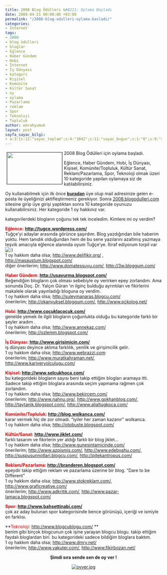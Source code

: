 ```yaml
---
title: 2008 Blog Ödülleri &#8211; Oylama Başladı
date: 2008-04-21 00:00:00 +03:00
permalink: "/2008-blog-odulleri-oylama-basladi/"
categories:
- İnternet
tags:
- 2008
- blog ödülleri
- bloglar
- Eğlence
- Haber Gündem
- Hobi
- İnternet
- İş Dünyası
- kategori
- Kişisel
- Komünite
- Kültür Sanat
- oy
- oylama
- Pazarlama
- reklam
- Spor
- Teknoloji
- Topluluk
author: emrahyumuk
layout: post
sayfa_sayac_bilgi:
- a:3:{s:12:"sayac_toplam";s:4:"3042";s:11:"sayac_bugun";s:1:"0";s:9:"son_okuma";s:10:"1366288581";}
---
```


<img src="http://www.emrahyumuk.com/blog/wp-content/uploads/blogodullerilogo.jpg" align="left" border="1" height="102" hspace="5" vspace="5" width="177" />2008 Blog Ödülleri için oylama başladı.

Eğlence, Haber Gündem, Hobi, İş Dünyası, Kişisel, Komünite/Topluluk, Kültür Sanat, Reklam/Pazarlama, Spor, Teknoloji olmak üzeri 10 kategoride yapılan oylamaya siz de katılabilirsiniz.

Oy kullanabilmek için ilk önce <a href="http://2008.blogodulleri.com/UyeKayit.aspx" target="_blank"><strong>buradan</strong></a> üye olup mail adresinize gelen e-posta ile üyeliğinizi aktifleştirmeniz gerekiyor. Sonra <a href="http://2008.blogodulleri.com/" target="_blank">2008.blogodulleri.com</a> sitesine girip üye girişi yaptıktan sonra 10 kategoride oyunuzu kullanabilirsiniz. Her kategoride 1 oy hakkınız var.

<!--more-->

kategorilerdeki blogların çoğunu tek tek inceledim. Kimlere mi oy verdim?

<font color="#ff0000"><strong>Eğlence:</strong></font> **<a href="http://tugce.wordpress.com/" target="_blank">http://tugce.wordpress.com/</a>**  
Tuğçe&#8217;yi adaylar arasında görünce şaşırdım. Blog yazdığından bile haberim yoktu. Hem tanıdık olduğundan hem de bu sene yazılarını azaltmış yazmaya teşvik amacıyla eğlence alanında oyum Tuğçe&#8217;ye. İtiraf ediyorum torpil var <img src='http://www.emrahyumuk.com/wp-includes/images/smilies/icon_smile.gif' alt=':)' class='wp-smiley' />  
1 oy hakkım daha olsa; <a href="http://www.delifikir.org/" target="_blank">http://www.delifikir.org/</a> , <a href="http://masaustum.blogspot.com/" target="_blank">http://masaustum.blogspot.com/</a>  
diğer önerilerim; <a href="http://www.domatessuyu.com" target="_blank">http://www.domatessuyu.com/</a>, <a href="http://3w.bloggum.com/" target="_blank">http://3w.bloggum.com/</a>

**<font color="#ff0000">Haber Gündem:</font> <a href="http://usavurma.blogspot.com/" target="_blank">http://usavurma.blogspot.com/</a>**  
Beğendiğim blogların çok olması sebebiyle oy verirken epey zorlandım. Ama sonunda Doç. Dr. Yalçın Güran &#8216;ın ilginç bulduğu ayrıntıları ve fikirlerini makalele olarak yayınladığı bloguna oy verdim.  
1 oy hakkım daha olsa; <a href="http://suleymanaras.blogcu.com/" target="_blank">http://suleymanaras.blogcu.com/</a>  
önerilerim; <a href="http://okanyuksel.bloggum.com/" target="_blank">http://okanyuksel.bloggum.com/</a>, <a href="http://www.pckolog.net/" target="_blank">http://www.pckolog.net/</a>

**<font color="#ff0000">Hobi:</font> <a href="http://www.cocuklacocuk.com" target="_blank">http://www.cocuklacocuk.com/</a>**  
genelde yemek ile ilgili blogların çoğunlukta olduğu bu kategoride farklı bir şeyler aradım .  
1 oy hakkım daha olsa; <a href="http://www.annekaz.com/" target="_blank">http://www.annekaz.com/</a>  
önerilerim; <a href="http://ozlemm.blogspot.com/" target="_blank">http://ozlemm.blogspot.com/</a>

**<font color="#ff0000">İş Dünyası:</font> <a href="http://www.girisimicin.com/" target="_blank">http://www.girisimicin.com/</a>**  
iş dünyası deyince aklıma farklılık, yenilik ve girişimcilik gelir.  
1 oy hakkım daha olsa; <a href="http://www.webrazzi.com" target="_blank">http://www.webrazzi.com</a>  
önerilerim; <a href="http://www.muratkahraman.net/" target="_blank">http://www.muratkahraman.net/</a>, <a href="http://www.kariyeryolculugu.com/" target="_blank">http://www.kariyeryolculugu.com/</a>

**<font color="#ff0000">Kişisel:</font> <a href="http://www.selcukhoca.com/" target="_blank">http://www.selcukhoca.com/</a>**  
bu kategorideki blogların sayısı beni takip ettiğim blogları aramaya itti. Sadece takip ettiğim bloglara arasında seçim yapmama rağmen çok zorlandım.  
1 oy hakkım daha olsa; <a href="http://www.bekircem.com/" target="_blank">http://www.bekircem.com/</a>  
önerilerim; <a href="http://www.nahnu.org/" target="_blank">http://www.nahnu.org/</a>, <a href="http://www.gokhanblog.com/" target="_blank">http://www.gokhanblog.com/</a>, <a href="http://taytanik.blogspot.com/" target="_blank">http://taytanik.blogspot.com/</a>, <a href="http://www.alialtugkoca.com/" target="_blank">http://www.alialtugkoca.com/</a>

**<font color="#ff0000">Komünite/Topluluk:</font> <a href="http://blog.wolkanca.com/" target="_blank">http://blog.wolkanca.com/</a>**  
karar vermek hiç de zor olmadı. &#8220;iyiler her zaman kazanır&#8221; wolkanca.  
1 oy hakkım daha olsa; <a href="http://otobuste.blogspot.com/" target="_blank">http://otobuste.blogspot.com/</a>

**<font color="#ff0000">Kültür/Sanat:</font> <a href="http://www.jiklet.com/" target="_blank">http://www.jiklet.com/</a>**  
farklı tasarım ve fikirlerin yer aldığı farklı bir blog jiklet&#8230;  
1 oy hakkım daha olsa; <a href="http://www.gunesintamicinde.com/" target="_blank">http://www.gunesintamicinde.com/</a>  
önerilerim; <a href="http://www.azpismis.com/" target="_blank">http://www.azpismis.com/</a>, <a href="http://www.edebyahu.com/" target="_blank">http://www.edebyahu.com/</a>, <a href="http://suspusunnotlari.blogcu.com/" target="_blank">http://suspusunnotlari.blogcu.com/</a>, <a href="http://pitekantropus.com/" target="_blank">http://pitekantropus.com/</a>

**<font color="#ff0000">Reklam/Pazarlama:</font> <a href="http://branderen.blogspot.com/" target="_blank">http://branderen.blogspot.com/</a>**  
epeydir takip ettiğim reklam ve pazarlama üzerine bir blog. &#8220;Dare to be Different&#8221;  
1 oy hakkım daha olsa; <a href="http://www.stokreklam.com/" target="_blank">http://www.stokreklam.com/</a>, <a href="http://www.graficreative.com/" target="_blank">http://www.graficreative.com/</a>  
önerilerim; <a href="http://www.adkritik.com/" target="_blank">http://www.adkritik.com/</a>, <a href="http://www.pazar-lamaca.blogspot.com/" target="_blank">http://www.pazar-lamaca.blogspot.com/</a>

**<font color="#ff0000">Spor:</font> <a href="http://www.bahsettinabi.com/" target="_blank">http://www.bahsettinabi.com/</a>**  
çok az aday bulunan spor kategorisinde bence görünüşü, içeriği ve ismiyle en farklısı.

**<font color="#ff0000">Teknoloji:</font> <a href="http://www.blogcublogu.com/" target="_blank">http://www.blogcublogu.com/</a> **  
benim gibi birçok blogcunun çok işine yarayan blogcu blogu. takip ettiğim faydalı bloglardan biri. bu kategorideki sadece bildiğim bloglara baktım.  
1 oy hakkım daha olsa; <a href="http://www.dmry.net/" target="_blank">http://www.dmry.net/</a>  
önerilerim; <a href="http://www.yakuter.com/" target="_blank">http://www.yakuter.com/</a>, <a href="http://www.fikirbozan.net/" target="_blank">http://www.fikirbozan.net/</a>

<p align="center">
  <strong>Şimdi sıra sende sen de oy ver !</strong>
</p>

<p align="center">
  <a href="http://2008.blogodulleri.com/Giris.aspx" target="_blank" title="oyver.jpg"><img src="http://www.emrahyumuk.com/blog/wp-content/uploads/oyver.jpg" alt="oyver.jpg" /></a>
</p>

<a href="http://branderen.blogspot.com/" target="_blank"></a>
